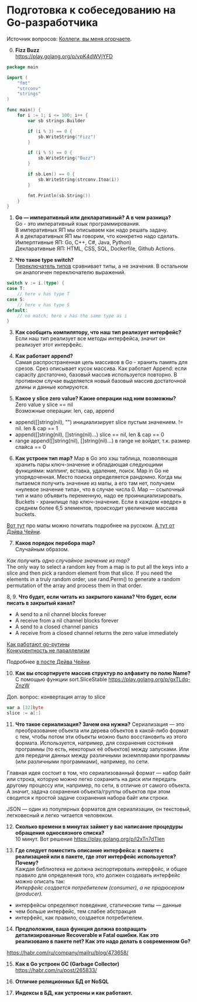 # Подготовка к собеседованию на Go-разработчика

Источник вопросов: [Коллеги, вы меня огорчаете](https://habr.com/ru/company/oleg-bunin/blog/521582/).

0. **Fizz Buzz**  
https://play.golang.org/p/vpK4dWVjYFD

```go
package main

import (
	"fmt"
	"strconv"
	"strings"
)

func main() {
	for i := 1; i <= 100; i++ {
		var sb strings.Builder

		if (i % 3) == 0 {
			sb.WriteString("Fizz")
		}

		if (i % 5) == 0 {
			sb.WriteString("Buzz")
		}

		if sb.Len() == 0 {
			sb.WriteString(strconv.Itoa(i))
		}

		fmt.Println(sb.String())
	}
}

```

1. **Go — императивный или декларативный? А в чем разница?**  
Go - это императивный язык программирования.  
В императивных ЯП мы описываем как надо решать задачу.  
А в декларативных ЯП мы говорим, что конкретно надо сделать.
Имперптивные ЯП: Go, C++, C#, Java, Python)  
Декларативные ЯП: HTML, CSS, SQL, Dockerfile, Github Actions.

2. **Что такое type switch?**  
[Переключатель типов](https://tour.golang.org/methods/16) сравнивает типы, а не значения. В остальном он аналогичен переключателю выражений.

```go
switch v := i.(type) {
case T:
    // here v has type T
case S:
    // here v has type S
default:
    // no match; here v has the same type as i
}
```  

3. **Как сообщить компилятору, что наш тип реализует интерфейс?**  
Если наш тип реализует все методы интерфейса, значит он реализует этот интерфейс.

4. **Как работает append?**  
Самая распространенная цель массивов в Go - хранить память для срезов. Срез описывает кусок массива.
Как работает Append: если capacity достаточно, базовый массив используется повторно. В противном случае выделяется новый базовый массив достаточной длины и данные копируются.

5. **Какое у slice zero value? Какие операции над ним возможны?**  
Zero value у slice == nil  
Возможные операции: len, cap, append  
- append([]string(nil), "") инициализирует slice пустым значением. != nil. len & cap == 1  
- append([]string(nil), []string(nil)...) slice == nil, len & cap == 0  
- range append([]string(nil), []string(nil)...) в range не войдет, т.к. размер слайса == 0  


6. **Как устроен тип map?**
Map в Go это хэш таблица, позволяющая хранить пары ключ-значение и обладающая следующими функциями: маппинг, вставка, удаление, поиск.  Map in Go не упорядоченная. Место поиска определяется рандомно. Когда мы пытаемся получить значение из мапы, а его там нет, получаем «нулевое значение типа», что в случае числа 0. Map — ссылочный тип и мало объявить переменную, надо ее проинициализировать.  
Buckets - хранилище пар ключ-значение. Если в каждом «ведре» в среднем более 6,5 элементов, происходит увеличение массива buckets.  

[Вот тут](https://habr.com/ru/post/457728/) про мапы можно почитать подробнее на русском.
[А тут от Дэйва Чейни](https://dave.cheney.net/2018/05/29/how-the-go-runtime-implements-maps-efficiently-without-generics).


7. **Каков порядок перебора map?**  
Случайным образом.  

*Как получить одно случайное значение из map?*  
The only way to select a random key from a map is to put all the keys into a slice and then pick a random element from that slice. If you need the elements in a truly random order, use rand.Perm() to generate a random permutation of the array and process them in that order.  


8, 9. **Что будет, если читать из закрытого канала? Что будет, если писать в закрытый канал?**  
- A send to a nil channel blocks forever
- A receive from a nil channel blocks forever
- A send to a closed channel panics
- A receive from a closed channel returns the zero value immediately  

[Как работают go-рутины](https://habr.com/ru/post/412715/)  
[Конкурентность не параллелизм](https://medium.com/nuances-of-programming/%D0%BA%D0%BE%D0%BD%D0%BA%D1%83%D1%80%D0%B5%D0%BD%D1%82%D0%BD%D0%BE%D1%81%D1%82%D1%8C-%D0%B8-%D0%BF%D0%B0%D1%80%D0%B0%D0%BB%D0%BB%D0%B5%D0%BB%D0%B8%D0%B7%D0%BC-%D0%B2-golang-go-%D0%BF%D1%80%D0%BE%D1%86%D0%B5%D0%B4%D1%83%D1%80%D1%8B-82bae0f92e81)


Подробнее [в посте Дейва Чейни](https://dave.cheney.net/2014/03/19/channel-axioms).

10. **Как вы отсортируете массив структур по алфавиту по полю Name?**  
С помощью функции sort.SliceStable https://play.golang.org/p/gxTLdq-ZnzW  

Доп. вопрос: конвертация array to slice 
```go
var a [32]byte 
slice := a[:]
```

11. **Что такое сериализация? Зачем она нужна?**
Сериализация — это преобразование объекта или дерева объектов в какой-либо формат с тем, чтобы потом эти объекты можно было восстановить из этого формата. Используется, например, для сохранения состояния программы (то есть, некоторых её объектов) между запусками. Или для передачи данных между различными экземплярами программы (или различными программами), например, по сети.  

Главная идея состоит в том, что сериализованный формат — набор байт или строка, которую можно легко сохранить на диск или передать другому процессу или, например, по сети, в отличие от самого объекта. А значит, задача сохранения объекта/группы объектов при этом сводится к простой задаче сохранения набора байт или строки.  

JSON — один из популярных форматов для сериализации, он текстовый, легковесный и легко читается человеком.  

12. **Сколько времени в минутах займет у вас написание процедуры обращения односвязного списка?**  
10 минут. Вот решение https://play.golang.org/p/l2xTn7dTlen


13. **Где следует поместить описание интерфейса: в пакете с реализацией или в пакете, где этот интерфейс используется? Почему?**  
Каждая библиотека не должна экспортировать интерфейс, и общее правило для определения того, кто должен создавать интерфейс можно описать так:  
*Интерфейс создается потребителем (consumer), а не продюсером (producer).*  

- интерфейсы определяют поведение, статические типы — данные  
- чем больше интерфейс, тем слабее абстракция  
- интерфейс, как правило, создается потребителем.  


14. **Предположим, ваша функция должна возвращать детализированные Recoverable и Fatal ошибки. Как это реализовано в пакете net? Как это надо делать в современном Go?**  

https://habr.com/ru/company/mailru/blog/473658/  


15. **Как в Go устроен GC (Garbage Collector)**  
https://habr.com/ru/post/265833/


16. **Отличие релиционных БД от NoSQL**  

17. **Индексы в БД, как устроены и как работают.**  
